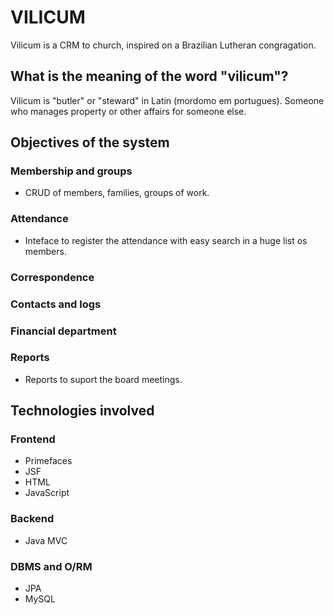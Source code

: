 # VILICUM
Vilicum is a CRM to church, inspired on a Brazilian Lutheran congragation.

## What is the meaning of the word "vilicum"?
Vilicum is "butler" or "steward" in Latin (mordomo em portugues). 
Someone who manages property or other affairs for someone else.

## Objectives of the system
### Membership and groups
- CRUD of members, families, groups of work.

### Attendance
- Inteface to register the attendance with easy search in a huge list os members.

### Correspondence

### Contacts and logs

### Financial department

### Reports
- Reports to suport the board meetings.

## Technologies involved

### Frontend
- Primefaces
- JSF
- HTML
- JavaScript
### Backend
- Java MVC
### DBMS and O/RM
- JPA
- MySQL
## 
